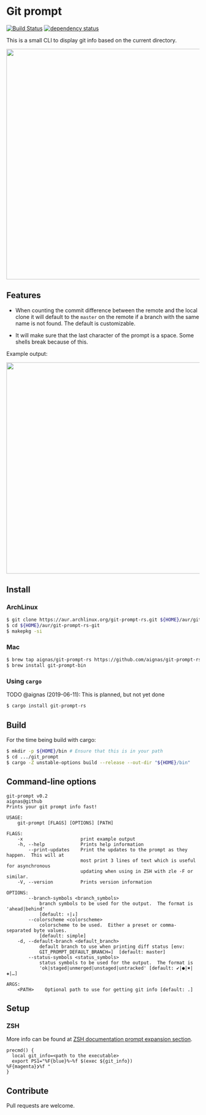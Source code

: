 # Git prompt

[![Build Status](https://travis-ci.org/aignas/git-prompt-rs.svg?branch=master)](https://travis-ci.org/aignas/git-prompt-rs)
[![dependency status](https://deps.rs/repo/github/aignas/git-prompt-rs/status.svg)](https://deps.rs/repo/github/aignas/git-prompt-rs)

This is a small CLI to display git info based on the current directory.

<a href="https://asciinema.org/a/RlvQkQ57HZ6Pcw7pNlvuLAfjd" target="_blank"><img src="https://asciinema.org/a/RlvQkQ57HZ6Pcw7pNlvuLAfjd.svg" width="600"/></a>

## Features

- When counting the commit difference between the remote and the local clone it
  will default to the `master` on the remote if a branch with the same name is
  not found.  The default is customizable.

- It will make sure that the last character of the prompt is a space.  Some
  shells break because of this.

Example output:

<a href="https://asciinema.org/a/Vv45iWaTReTofmmqQFxT0XBnu" target="_blank"><img src="https://asciinema.org/a/Vv45iWaTReTofmmqQFxT0XBnu.svg" width="550"/></a>

## Install

### ArchLinux

```sh
$ git clone https://aur.archlinux.org/git-prompt-rs.git ${HOME}/aur/git-prompt-rs-git
$ cd ${HOME}/aur/git-prompt-rs-git
$ makepkg -si
```

### Mac

```sh
$ brew tap aignas/git-prompt-rs https://github.com/aignas/git-prompt-rs.git
$ brew install git-prompt-bin
```

### Using `cargo`

TODO @aignas (2019-06-11): This is planned, but not yet done

```sh
$ cargo install git-prompt-rs
```

## Build

For the time being build with cargo:

```bash
$ mkdir -p ${HOME}/bin # Ensure that this is in your path
$ cd .../git_prompt
$ cargo -Z unstable-options build --release --out-dir "${HOME}/bin"
```

## Command-line options

```
git-prompt v0.2
aignas@github
Prints your git prompt info fast!

USAGE:
    git-prompt [FLAGS] [OPTIONS] [PATH]

FLAGS:
    -x                     print example output
    -h, --help             Prints help information
        --print-updates    Print the updates to the prompt as they happen.  This will at
                           most print 3 lines of text which is useful for asynchronous
                           updating when using in ZSH with zle -F or similar.
    -V, --version          Prints version information

OPTIONS:
        --branch-symbols <branch_symbols>
            branch symbols to be used for the output.  The format is 'ahead|behind'
            [default: ↑|↓]
        --colorscheme <colorscheme>
            colorscheme to be used.  Either a preset or comma-separated byte values.
            [default: simple]
    -d, --default-branch <default_branch>
            default branch to use when printing diff status [env:
            GIT_PROMPT_DEFAULT_BRANCH=]  [default: master]
        --status-symbols <status_symbols>
            status symbols to be used for the output.  The format is
            'ok|staged|unmerged|unstaged|untracked' [default: ✔|●|✖|✚|…]

ARGS:
    <PATH>    Optional path to use for getting git info [default: .]
```

## Setup

### ZSH

More info can be found at [ZSH documentation prompt expansion section](http://zsh.sourceforge.net/Doc/Release/Prompt-Expansion.html).

```
precmd() {
  local git_info=<path to the executable>
  export PS1="%F{blue}%~%f $(exec ${git_info})
%F{magenta}❯%f "
}
```

## Contribute

Pull requests are welcome.
